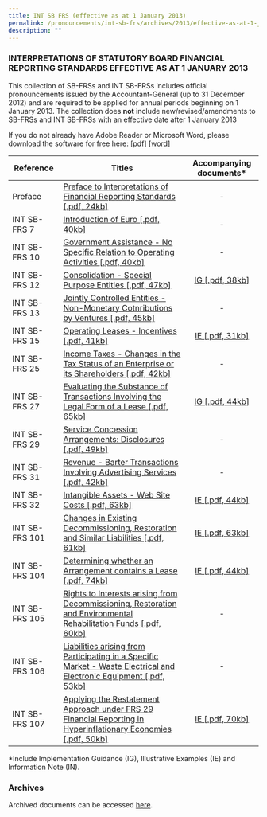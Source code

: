 ```yaml
---
title: INT SB FRS (effective as at 1 January 2013)
permalink: /pronouncements/int-sb-frs/archives/2013/effective-as-at-1-january-2013/
description: ""
---
```

### INTERPRETATIONS OF STATUTORY BOARD FINANCIAL REPORTING STANDARDS EFFECTIVE AS AT 1 JANUARY 2013

  

This collection of SB-FRSs and INT SB-FRSs includes official pronouncements issued by the Accountant-General (up to 31 December 2012) and are required to be applied for annual periods beginning on 1 January 2013. The collection does **not** include new/revised/amendments to SB-FRSs and INT SB-FRSs with an effective date after 1 January 2013

If you do not already have Adobe Reader or Microsoft Word, please download the software for free here: [\[pdf\]](http://www.adobe.com/products/acrobat/readstep2.html) [\[word\]](http://www.microsoft.com/downloads/details.aspx?FamilyID=95e24c87-8732-48d5-8689-ab826e7b8fdf&DisplayLang=en)

| Reference | Titles | Accompanying documents\* |
| --- | --- | :-: |
| Preface | [Preface to Interpretations of Financial Reporting Standards [.pdf, 24kb]](/files/Docs/Default%20Source/Int%20Sb%20Frs/Effective%20As%20At%201%20January%202013/int-sbfrs_preface.pdf) | - |
| INT SB-FRS 7 | [Introduction of Euro [.pdf, 40kb]](/files/Docs/Default%20Source/Int%20Sb%20Frs/Effective%20As%20At%201%20January%202013/int-sbfrs-7-(2013).pdf) | - |
| INT SB-FRS 10 | [Government Assistance - No Specific Relation to Operating Activities [.pdf, 40kb]](/files/Docs/Default%20Source/Int%20Sb%20Frs/Effective%20As%20At%201%20January%202013/int-sbfrs-10-(2013).pdf) | - |
| INT SB-FRS 12 | [Consolidation - Special Purpose Entities [.pdf, 47kb]](/files/Docs/Default%20Source/Int%20Sb%20Frs/Effective%20As%20At%201%20January%202013/int-sbfrs-12-(2013).pdf) | [IG [.pdf, 38kb]](/files/Docs/Default%20Source/Int%20Sb%20Frs/Effective%20As%20At%201%20January%202013/int-sbfrs-12-ig-(2013).pdf) |
| INT SB-FRS 13 | [Jointly Controlled Entities - Non-Monetary Cotnributions by Ventures [.pdf, 45kb]](/files/Docs/Default%20Source/Int%20Sb%20Frs/Effective%20As%20At%201%20January%202013/int-sbfrs-13-(2013).pdf) | - |
| INT SB-FRS 15 | [Operating Leases - Incentives [.pdf, 41kb]](/files/Docs/Default%20Source/Int%20Sb%20Frs/Effective%20As%20At%201%20January%202013/int-sbfrs-15-(2013).pdf) | [IE [.pdf, 31kb]](/files/Docs/Default%20Source/Int%20Sb%20Frs/Effective%20As%20At%201%20January%202013/int-sbfrs-15-ie-(2013).pdf) |
| INT SB-FRS 25 | [Income Taxes - Changes in the Tax Status of an Enterprise or its Shareholders [.pdf, 42kb]](/files/Docs/Default%20Source/Int%20Sb%20Frs/Effective%20As%20At%201%20January%202013/int-sbfrs-25-(2013).pdf) | - |
| INT SB-FRS 27 | [Evaluating the Substance of Transactions Involving the Legal Form of a Lease [.pdf, 65kb]](/files/Docs/Default%20Source/Int%20Sb%20Frs/Effective%20As%20At%201%20January%202013/int-sbfrs-27-(2013).pdf) | [IG [.pdf, 44kb]](/files/Docs/Default%20Source/Int%20Sb%20Frs/Effective%20As%20At%201%20January%202013/int-sbfrs-27-ig-(2013).pdf) |
| INT SB-FRS 29 | [Service Concession Arrangements: Disclosures [.pdf, 49kb]](/files/Docs/Default%20Source/Int%20Sb%20Frs/Effective%20As%20At%201%20January%202013/int-sbfrs-29-(2013).pdf) | - |
| INT SB-FRS 31 | [Revenue - Barter Transactions Involving Advertising Services [.pdf, 42kb]](/files/Docs/Default%20Source/Int%20Sb%20Frs/Effective%20As%20At%201%20January%202013/int-sbfrs-31-(2013).pdf) | - |
| INT SB-FRS 32 | [Intangible Assets - Web Site Costs [.pdf, 63kb]](/files/Docs/Default%20Source/Int%20Sb%20Frs/Effective%20As%20At%201%20January%202013/int-sbfrs-32-(2013).pdf) | [IE [.pdf, 44kb]](/files/Docs/Default%20Source/Int%20Sb%20Frs/Effective%20As%20At%201%20January%202013/int-sbfrs-32-ie-(2013).pdf) |
| INT SB-FRS 101 | [Changes in Existing Decommissioning, Restoration and Similar Liabilities [.pdf, 61kb]](/files/Docs/Default%20Source/Int%20Sb%20Frs/Effective%20As%20At%201%20January%202013/int-sbfrs-101-(2013).pdf) | [IE [.pdf, 63kb]](/files/Docs/Default%20Source/Int%20Sb%20Frs/Effective%20As%20At%201%20January%202013/int-sbfrs-101-ie-(2013).pdf) |
| INT SB-FRS 104 | [Determining whether an Arrangement contains a Lease [.pdf, 74kb]](/files/Docs/Default%20Source/Int%20Sb%20Frs/Effective%20As%20At%201%20January%202013/int-sbfrs-104-(2013).pdf) | [IE [.pdf, 44kb]](/files/Docs/Default%20Source/Int%20Sb%20Frs/Effective%20As%20At%201%20January%202013/int-sbfrs-104-ie-(2013).pdf) |
| INT SB-FRS 105 | [Rights to Interests arising from Decommissioning, Restoration and Environmental Rehabilitation Funds [.pdf, 60kb]](/files/Docs/Default%20Source/Int%20Sb%20Frs/Effective%20As%20At%201%20January%202013/int-sbfrs-105-(2013).pdf) | - |
| INT SB-FRS 106 | [Liabilities arising from Participating in a Specific Market - Waste Electrical and Electronic Equipment [.pdf, 53kb]](/files/Docs/Default%20Source/Int%20Sb%20Frs/Effective%20As%20At%201%20January%202013/int-sbfrs-106-(2013).pdf) | - |
| INT SB-FRS 107 | [Applying the Restatement Approach under FRS 29 Financial Reporting in Hyperinflationary Economies [.pdf, 50kb]](/files/Docs/Default%20Source/Int%20Sb%20Frs/Effective%20As%20At%201%20January%202013/int-sbfrs-107-(2013).pdf) | [IE [.pdf, 70kb]](/files/Docs/Default%20Source/Int%20Sb%20Frs/Effective%20As%20At%201%20January%202013/int-sbfrs-107-ie-(2013).pdf) |










\*Include Implementation Guidance (IG), Illustrative Examples (IE) and Information Note (IN).

  

### Archives 

  

Archived documents can be accessed [here](/pronouncements/interpretations-of-sb-frs/archives/).